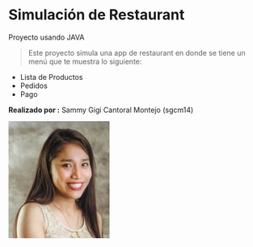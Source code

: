 # Simulación de Restaurant
Proyecto usando JAVA
> Este proyecto simula una app de restaurant en donde se tiene un menú que te muestra lo siguiente:
- Lista de Productos
- Pedidos
- Pago

**Realizado por :** Sammy Gigi Cantoral Montejo (sgcm14)

<img src ="https://raw.githubusercontent.com/sgcm14/sgcm14/main/sammy.jpg" width="200">
